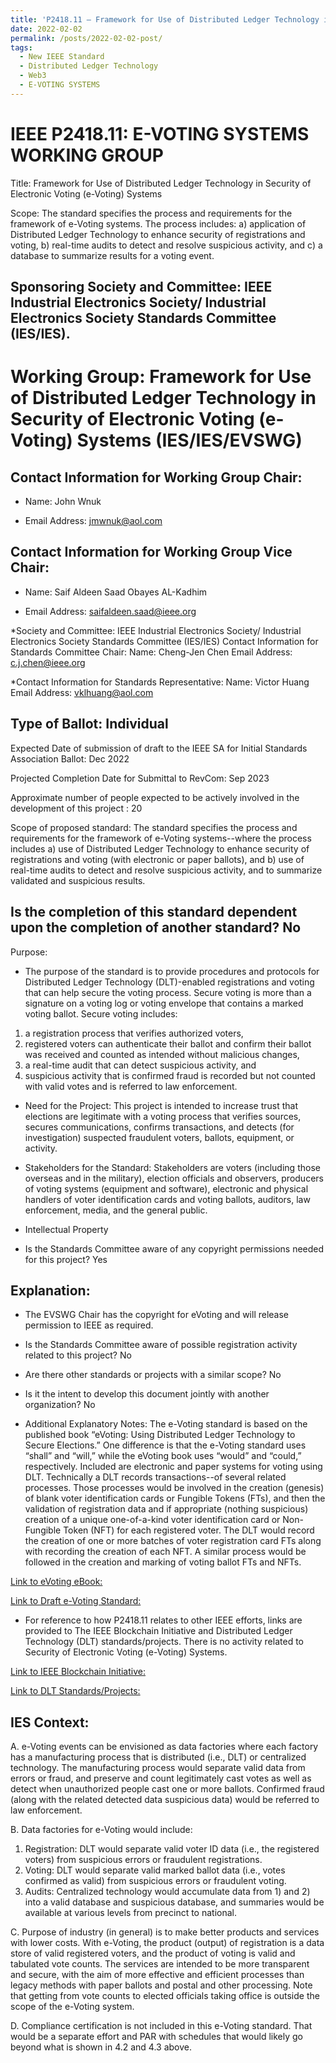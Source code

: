 ```yaml
---
title: 'P2418.11 – Framework for Use of Distributed Ledger Technology in Security of Electronic Voting (e-Voting) Systems'
date: 2022-02-02
permalink: /posts/2022-02-02-post/
tags:
  - New IEEE Standard
  - Distributed Ledger Technology
  - Web3
  - E-VOTING SYSTEMS
---
```


IEEE P2418.11: E-VOTING SYSTEMS WORKING GROUP
======
Title: Framework for Use of Distributed Ledger Technology in Security of Electronic Voting (e-Voting) Systems

Scope: The standard specifies the process and requirements for the framework of e-Voting systems. The process includes: a) application of Distributed Ledger Technology to enhance security of registrations and voting, b) real-time audits to detect and resolve suspicious activity, and c) a database to summarize results for a voting event.

Sponsoring Society and Committee: IEEE Industrial Electronics Society/ Industrial Electronics Society Standards Committee (IES/IES).
-------

Working Group: Framework for Use of Distributed Ledger Technology in Security of Electronic Voting (e-Voting) Systems (IES/IES/EVSWG)
 ======
Contact Information for Working Group Chair:
---
* Name: John Wnuk

* Email Address: jmwnuk@aol.com

Contact Information for Working Group Vice Chair:
---
* Name: Saif Aldeen Saad Obayes AL-Kadhim

* Email Address: saifaldeen.saad@ieee.org


*Society and Committee: IEEE Industrial Electronics Society/ Industrial Electronics Society Standards Committee (IES/IES)
Contact Information for Standards Committee Chair:
Name: Cheng-Jen Chen
Email Address: c.j.chen@ieee.org

*Contact Information for Standards Representative:
Name: Victor Huang
Email Address: vklhuang@aol.com


Type of Ballot: Individual
---
Expected Date of submission of draft to the IEEE SA for Initial Standards Association Ballot: Dec 2022

Projected Completion Date for Submittal to RevCom: Sep 2023

Approximate number of people expected to be actively involved in the development of this project : 20

Scope of proposed standard: The standard specifies the process and requirements for the framework of e-Voting systems--where the process includes 
a) use of Distributed Ledger Technology to enhance security of registrations and voting (with electronic or paper ballots), and
b) use of real-time audits to detect and resolve suspicious activity, and to summarize validated and suspicious results.

Is the completion of this standard dependent upon the completion of another standard? No
---
Purpose:
* The purpose of the standard is to provide procedures and protocols for Distributed Ledger Technology (DLT)-enabled registrations and voting that can help secure the voting process. Secure voting is more than a signature on a voting log or voting envelope that contains a marked voting ballot. Secure voting includes: 
1) a registration process that verifies authorized voters, 
2) registered voters can authenticate their ballot and confirm their ballot was received and counted as intended without malicious changes,
3) a real-time audit that can detect suspicious activity, and
4) suspicious activity that is confirmed fraud is recorded but not counted with valid votes and is referred to law enforcement.



* Need for the Project: This project is intended to increase trust that elections are legitimate with a voting process that verifies sources, secures communications, confirms transactions, and detects (for investigation) suspected fraudulent voters, ballots, equipment, or activity.
	
* Stakeholders for the Standard: Stakeholders are voters (including those overseas and in the military), election officials and observers, producers of voting systems (equipment and software), electronic and physical handlers of voter identification cards and voting ballots, auditors, law enforcement, media, and the general public.

* Intellectual Property
 
* Is the Standards Committee aware of any copyright permissions needed for this project? Yes

Explanation:
---
* The EVSWG Chair has the copyright for eVoting and will release permission to IEEE as required.

* Is the Standards Committee aware of possible registration activity related to this project? No
 
* Are there other standards or projects with a similar scope? No
 	
* Is it the intent to develop this document jointly with another organization? No
 
* Additional Explanatory Notes: The e-Voting standard is based on the published book “eVoting: Using Distributed Ledger Technology to Secure Elections.” One difference is that the e-Voting standard uses “shall” and “will,” while the eVoting book uses “would” and “could,” respectively. Included are electronic and paper systems for voting using DLT. Technically a DLT records transactions--of several related processes. Those processes would be involved in the creation (genesis) of blank voter identification cards or Fungible Tokens (FTs), and then the validation of registration data and if appropriate (nothing suspicious) creation of a unique one-of-a-kind voter identification card or Non-Fungible Token (NFT) for each registered voter. The DLT would record the creation of one or more batches of voter registration card FTs along with recording the creation of each NFT. A similar process would be followed in the creation and marking of voting ballot FTs and NFTs.

[Link to eVoting eBook:](https://jmwnuk.wixsite.com/timeless/evoting-ebook)

[Link to Draft e-Voting Standard:](https://jmwnuk.wixsite.com/timeless/evoting-standard)

* For reference to how P2418.11 relates to other IEEE efforts, links are provided to The IEEE Blockchain Initiative and Distributed Ledger Technology (DLT) standards/projects. There is no activity related to Security of Electronic Voting (e-Voting) Systems.

[Link to IEEE Blockchain Initiative: ](https://blockchain.ieee.org/standards)

[Link to DLT Standards/Projects: ](https://standards.ieee.org/search/?q=dlt)

IES Context:
---
A. e-Voting events can be envisioned as data factories where each factory has a manufacturing process that is distributed (i.e., DLT) or centralized technology. The manufacturing process would separate valid data from errors or fraud, and preserve and count legitimately cast votes as well as detect when unauthorized people cast one or more ballots. Confirmed fraud (along with the related detected data suspicious data) would be referred to law enforcement.

B. Data factories for e-Voting would include:

1. Registration: DLT would separate valid voter ID data (i.e., the registered voters) from suspicious errors or fraudulent registrations.
2. Voting: DLT would separate valid marked ballot data (i.e., votes confirmed as valid) from suspicious errors or fraudulent voting.
3. Audits: Centralized technology would accumulate data from 1) and 2) into a valid database and suspicious database, and summaries would be available at various levels from precinct to national.

C. Purpose of industry (in general) is to make better products and services with lower costs. With e-Voting, the product (output) of registration is a data store of valid registered voters, and the product of voting is valid and tabulated vote counts. The services are intended to be more transparent and secure, with the aim of more effective and efficient processes than legacy methods with paper ballots and postal and other processing. Note that getting from vote counts to elected officials taking office is outside the scope of the e-Voting system.

D. Compliance certification is not included in this e-Voting standard. That would be a separate effort and PAR with schedules that would likely go beyond what is shown in 4.2 and 4.3 above.



